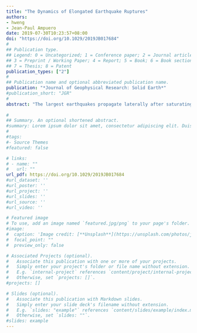 ```yaml
---
title: "The Dynamics of Elongated Earthquake Ruptures"
authors:
- hweng
- Jean-Paul Ampuero
date: 2019-07-30T10:23:57+08:00
doi: "https://doi.org/10.1029/2019JB017684"
#
## Publication type.
## Legend: 0 = Uncategorized; 1 = Conference paper; 2 = Journal article;
## 3 = Preprint / Working Paper; 4 = Report; 5 = Book; 6 = Book section;
## 7 = Thesis; 8 = Patent
publication_types: ["2"]
#
## Publication name and optional abbreviated publication name.
publication: "*Journal of Geophysical Research: Solid Earth*"
#publication_short: "JGR"
#
abstract: "The largest earthquakes propagate laterally after saturating the fault's seismogenic width and reach large length-to-width ratios L/W. Smaller earthquakes can also develop elongated ruptures due to confinement by heterogeneities of initial stresses or material properties. The energetics of such elongated ruptures is radically different from that of conventional circular crack models: they feature width-limited rather than length-dependent energy release rate. However, a synoptic understanding of their dynamics is still missing. Here we combine computational and analytical modeling of long ruptures in three dimension (3D) and 2.5D (width-averaged) to develop a theoretical relation between the evolution of rupture speed and the along-strike distribution of fault stress, fracture energy, and rupture width. We find that the evolution of elongated ruptures in our simulations is well described by the following rupture-tip-equation-of-motion,  equation 1,where Gc is the fracture energy, G0 is the steady state energy release rate, vs is the S wave speed, vr is the rupture speed,  urn:x-wiley:21699313:media:jgrb53646:jgrb53646-math-0002 is the rupture acceleration, and  urn:x-wiley:21699313:media:jgrb53646:jgrb53646-math-0003 is a known function of rupture speed. The steady energy release rate is limited by rupture width as G0 = γ∆τ2W/μ, where γ is a geometric factor, ∆τ is the stress drop (spatially smoothed over a length scale smaller than W), and μ is the shear modulus. If Gc is a constant and exactly balanced by G0, the rupture can in principle propagate steadily at any speed. If Gc increases with rupture speed, steady ruptures have a well-defined speed and are stable. When Gc ≠ G0, the rupture acquires an inertial effect: the rupture-tip-equation-of-motion depends explicitly on rupture acceleration. This inertial effect does not exist in the classical theory of dynamic rupture in 2-D unbounded media and in unbounded faults in 3D, but emerges in 2-D bounded media or, as shown here, as a consequence of the finite rupture width in 3D. These findings highlight the essential role of the seismogenic width on rupture dynamics. Based on the rupture-tip-equation-of-motion we define the rupture potential, a function that determines the size of next earthquake, and we propose a conceptual model that helps rationalize one type of “supercycles” observed on segmented faults. More generally, the theory developed here can yield relations between earthquake source properties (final magnitude, moment rate function, radiated energy) and the heterogeneities of stress and strength along the fault, which can then be used to extract statistical information on fault heterogeneity from source time functions of past earthquakes or as physics-based constraints on finite-fault source inversion and on seismic hazard assessment."
 
#
## Summary. An optional shortened abstract.
#summary: Lorem ipsum dolor sit amet, consectetur adipiscing elit. Duis posuere tellus ac convallis placerat. Proin tincidunt magna sed ex sollicitudin condimentum.
#
#tags:
#- Source Themes
#featured: false

# links:
# - name: ""
#   url: ""
url_pdf: https://doi.org/10.1029/2019JB017684
#url_dataset: ''
#url_poster: ''
#url_project: ''
#url_slides: ''
#url_source: ''
#url_video: ''

# Featured image
# To use, add an image named `featured.jpg/png` to your page's folder. 
#image:
#  caption: 'Image credit: [**Unsplash**](https://unsplash.com/photos/jdD8gXaTZsc)'
#  focal_point: ""
#  preview_only: false

# Associated Projects (optional).
#   Associate this publication with one or more of your projects.
#   Simply enter your project's folder or file name without extension.
#   E.g. `internal-project` references `content/project/internal-project/index.md`.
#   Otherwise, set `projects: []`.
#projects: []

# Slides (optional).
#   Associate this publication with Markdown slides.
#   Simply enter your slide deck's filename without extension.
#   E.g. `slides: "example"` references `content/slides/example/index.md`.
#   Otherwise, set `slides: ""`.
#slides: example
---
```

